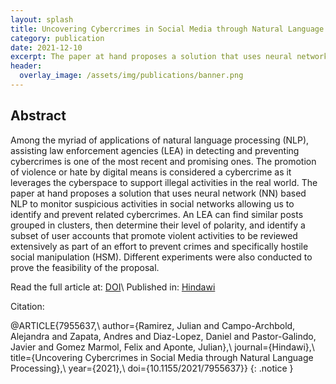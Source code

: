 ```yaml
---
layout: splash
title: Uncovering Cybercrimes in Social Media through Natural Language Processing
category: publication
date: 2021-12-10
excerpt: The paper at hand proposes a solution that uses neural network (NN) based NLP to monitor suspicious activities in social networks allowing us to identify and prevent related cybercrimes.
header:
  overlay_image: /assets/img/publications/banner.png
---
```


## Abstract

Among the myriad of applications of natural language processing (NLP), assisting law enforcement agencies (LEA) in detecting and preventing cybercrimes is one of the most recent and promising ones. The promotion of violence or hate by digital means is considered a cybercrime as it leverages the cyberspace to support illegal activities in the real world. The paper at hand proposes a solution that uses neural network (NN) based NLP to monitor suspicious activities in social networks allowing us to identify and prevent related cybercrimes. An LEA can find similar posts grouped in clusters, then determine their level of polarity, and identify a subset of user accounts that promote violent activities to be reviewed extensively as part of an effort to prevent crimes and specifically hostile social manipulation (HSM). Different experiments were also conducted to prove the feasibility of the proposal.

Read the full article at: [DOI](https://doi.org/10.1155/2021/7955637)\\
Published in: [Hindawi](https://www.hindawi.com/journals/complexity/si/347471/)

Citation:

@ARTICLE{7955637,\\
  author={Ramirez, Julian and Campo-Archbold, Alejandra and Zapata, Andres and Diaz-Lopez, Daniel and Pastor-Galindo, Javier and Gomez Marmol, Felix and Aponte, Julian},\\
  journal={Hindawi},\\
  title={Uncovering Cybercrimes in Social Media through Natural Language Processing},\\
  year={2021},\\
  doi={10.1155/2021/7955637}}
{: .notice }
